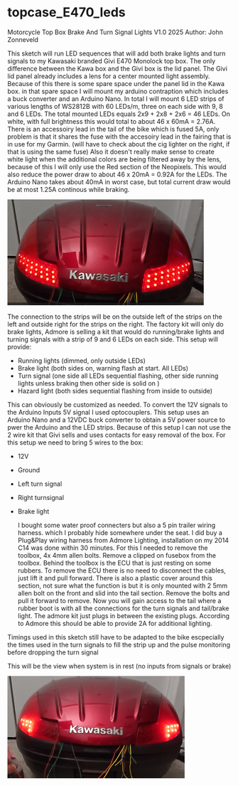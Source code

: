 ﻿# topcase\_E470\_leds

Motorcycle Top Box Brake And Turn Signal Lights
V1.0  2025 Author: John Zonneveld

This sketch will run LED sequences that will add both brake lights and turn signals to my Kawasaki branded Givi
E470 Monolock top box. The only difference between the Kawa box and the Givi box is the lid panel. The Givi lid
panel already includes a lens for a center mounted light assembly. Because of this there is some spare space under
the panel lid in the Kawa box. in that spare space I will mount my arduino contraption which includes a buck converter
and an Arduino Nano.
In total I will mount 6 LED strips of various lengths of WS2812B with 60 LEDs/m, three on each side with 9, 8 and 6 LEDs.
The total mounted LEDs equals 2x9 + 2x8 + 2x6 = 46 LEDs. On white, with full brightness this would total to about 46 x
60mA = 2.76A. There is an accessoiry lead in the tail of the bike which is fused 5A, only problem is that it shares the
fuse with the accesoiry lead in the fairing that is in use for my Garmin. (will have to check about the cig lighter on
the right, if that is using the same fuse)
Also it doesn't really make sense to create white light when the additional colors are being filtered away by the lens,
because of this I will only use the Red section of the Neopixels. This would also reduce the power draw to about 46 x
20mA = 0.92A for the LEDs. The Arduino Nano takes about 40mA in worst case, but total current
draw would be at most 1.25A continous while braking.

![img](e470.PNG)

The connection to the strips will be on the outside left of the strips on the left and outside right for the strips on
the right.
The factory kit will only do brake lights, Admore is selling a kit that would do running/brake lights and turning signals
with a strip of 9 and 6 LEDs on each side.
This setup will provide:

* Running lights (dimmed, only outside LEDs)
* Brake light (both sides on, warning flash at start. All LEDs)
* Turn signal (one side all LEDs sequential flashing, other side running lights unless braking then other side is solid on
  )
* Hazard light (both sides sequential flashing from inside to outside)

This can obviously be customized as needed.  To convert the 12V signals to the Arduino Inputs 5V signal I used optocouplers.
This setup uses an Arduino Nano and a 12VDC buck converter to obtain a 5V power source to pwer the Arduino and the LED strips.
Because of this setup I can not use the 2 wire kit that Givi sells and uses contacts for easy removal of the box.
For this setup we need to bring 5 wires to the box:

* 12V
* Ground
* Left turn signal
* Right turnsignal
* Brake light

  I bought some water proof connecters but also a 5 pin trailer wiring harness. which I probably hide somewhere under the seat.
  I did buy a Plug&Play wiring harness from Admore Lighting, installation on my 2014 C14 was done within 30 minutes.
  For this I needed to remove the toolbox, 4x 4mm allen bolts. Remove a clipped on fusebox from the toolbox. Behind the toolbox is the ECU that is just resting on some rubbers. To remove the ECU there is no need to disconnect the cables, just lift it and pull forward.
  There is also a plastic cover around this section, not sure what the function is but it is only mounted with 2 5mm allen bolt on the front and slid into the tail section. Remove the bolts and pull it forward to remove.
  Now you will gain access to the tail where a rubber boot is with all the connections for the turn signals and tail/brake light. The admore kit just plugs in between the existing plugs. According to Admore this should be able to provide 2A for additional lighting.

Timings used in this sketch still have to be adapted to the bike escpecially the times used in the turn signals to fill the
strip up and the pulse monitoring before dropping the turn signal

This will be the view when system is in rest (no inputs from signals or brake)

![img](e470_runninglights.PNG)




